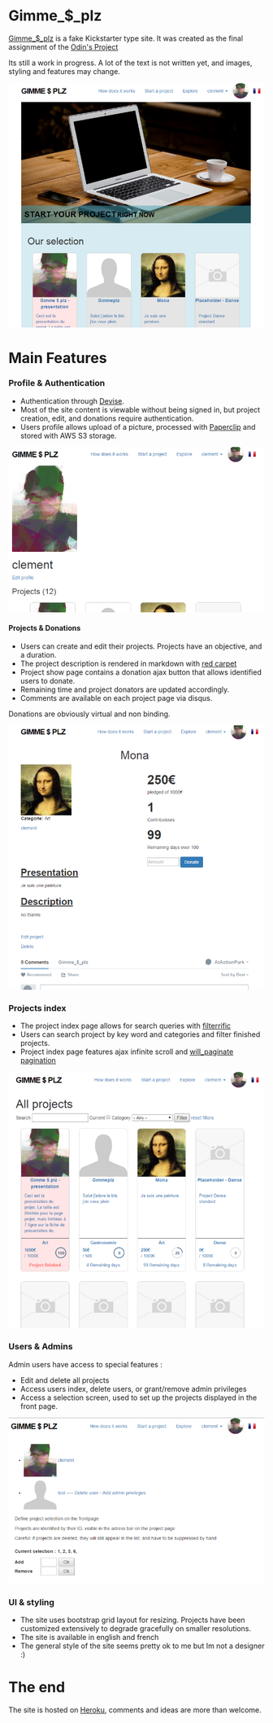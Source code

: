 # Gimme_$_plz

[Gimme_$_plz](https://shielded-taiga-9226.herokuapp.com/) is a fake Kickstarter type site. It was created as the final assignment of the [Odin's Project](http://www.theodinproject.com/javascript-and-jquery/final-project)


Its still a work in progress. A lot of the text is not written yet, and images, styling and features may change.

![presentation](app/assets/images/presentation.png )


# Main Features

### Profile & Authentication

* Authentication through [Devise](https://github.com/plataformatec/devise "Devise").
* Most of the site content is viewable without being signed in, but project creation, edit, and donations require authentication.
* Users profile allows upload of a picture, processed with [Paperclip](https://github.com/thoughtbot/paperclip) and stored with AWS S3 storage.

![userExample](app/assets/images/userExample.png )


#### Projects & Donations

* Users can create and edit their projects. Projects have an objective, and a duration.
* The project description is rendered in markdown with [red carpet](https://github.com/vmg/redcarpet)
* Project show page contains a donation ajax button that allows identified users to donate.
* Remaining time and project donators are updated accordingly.
* Comments are available on each project page via disqus.

Donations are obviously virtual and non binding.

![projectPage](app/assets/images/projectPageExample.png )
  

### Projects index

* The project index page allows for search queries with [filterrific](https://github.com/jhund/filterrific)
* Users can search project by key word and categories and filter finished projects.
* Project index page features ajax infinite scroll and [will_paginate pagination](https://github.com/mislav/will_paginate)

![projectIndex](app/assets/images/projectIndexExample.png )


### Users & Admins

Admin users have access to special features : 
* Edit and delete all projects
* Access users index, delete users, or grant/remove admin privileges
* Access a selection screen, used to set up the projects displayed in the front page.

![adminPanels](app/assets/images/adminExample.png )


### UI & styling

* The site uses bootstrap grid layout for resizing. Projects have been customized extensively to degrade gracefully on smaller resolutions.
* The site is available in english and french 
* The general style of the site seems pretty ok to me but Im not a designer :)



  

# The end

The site is hosted on [Heroku](https://shielded-taiga-9226.herokuapp.com/), comments and ideas are more than welcome.



